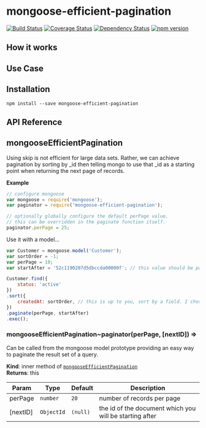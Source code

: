 mongoose-efficient-pagination
====================
[![Build Status](https://travis-ci.org/Dashride/mongoose-efficient-pagination.svg?branch=master)](https://travis-ci.org/Dashride/mongoose-efficient-pagination)
[![Coverage Status](https://coveralls.io/repos/Dashride/mongoose-efficient-pagination/badge.svg?branch=master&service=github)](https://coveralls.io/github/Dashride/mongoose-efficient-pagination?branch=master)
[![Dependency Status](https://david-dm.org/Dashride/mongoose-efficient-pagination.svg)](https://david-dm.org/Dashride/mongoose-efficient-pagination)
[![npm version](https://badge.fury.io/js/mongoose-efficient-pagination.svg)](http://badge.fury.io/js/mongoose-efficient-pagination)

## How it works

## Use Case

## Installation

`npm install --save mongoose-efficient-pagination`

## API Reference
<a name="module_mongooseEfficientPagination"></a>
## mongooseEfficientPagination
Using skip is not efficient for large data sets. Rather, we can achieve pagination by sorting by _id then telling
      mongo to use that _id as a starting point when returning the next page of records.

**Example**  
```js
// configure mongoose
var mongoose = require('mongoose');
var paginator = require('mongoose-efficient-pagination');

// optionally globally configure the default perPage value.
// this can be overridden in the paginate function itself.
paginator.perPage = 25;
```
Use it with a model...
```js
var Customer = mongoose.model('Customer');
var sortOrder = -1;
var perPage = 10;
var startAfter = '52c1190207d5dbccda00000f'; // this value should be passed from your previous result set.

Customer.find({
    status: 'active'
})
.sort({
    createdAt: sortOrder, // this is up to you, sort by a field. I chose createdAt for this example.
})
.paginate(perPage, startAfter)
.exec();
```
<a name="module_mongooseEfficientPagination..paginator"></a>
### mongooseEfficientPagination~paginator(perPage, [nextID]) ⇒
Can be called from the mongoose model prototype providing an easy way to paginate the result set of a query.

**Kind**: inner method of <code>[mongooseEfficientPagination](#module_mongooseEfficientPagination)</code>  
**Returns**: this  

| Param | Type | Default | Description |
| --- | --- | --- | --- |
| perPage | <code>number</code> | <code>20</code> | number of records per page |
| [nextID] | <code>ObjectId</code> | <code>(null)</code> | the id of the document which you will be starting after |

